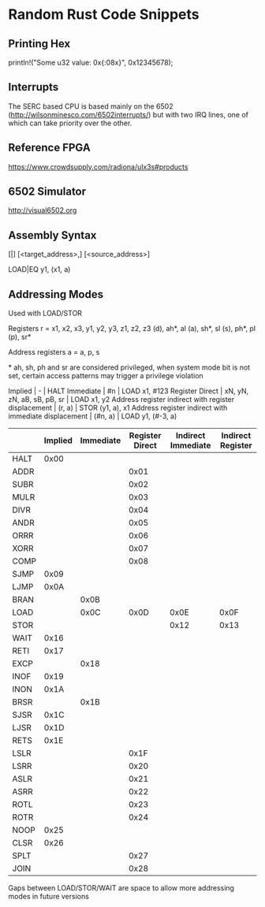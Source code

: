 # Random Rust Code Snippets

## Printing Hex

println!("Some u32 value: 0x{:08x}", 0x12345678);

## Interrupts

The SERC based CPU is based mainly on the 6502 (http://wilsonminesco.com/6502interrupts/) but with two IRQ lines,
one of which can take priority over the other.

## Reference FPGA

https://www.crowdsupply.com/radiona/ulx3s#products

## 6502 Simulator

http://visual6502.org

## Assembly Syntax

<instruction>[|<condition>] [<target_address>,] [<source_address>]

LOAD|EQ y1, (x1, a)

## Addressing Modes

Used with LOAD/STOR

Registers r = x1, x2, x3, y1, y2, y3, z1, z2, z3 (d), ah*, al (a), sh*, sl (s), ph*, pl (p), sr*

Address registers a = a, p, s

\* ah, sh, ph and sr are considered privileged, when system mode bit is not set, certain access patterns may trigger a privilege violation

Implied | - | HALT
Immediate | #n | LOAD x1, #123
Register Direct | xN, yN, zN, aB, sB, pB, sr | LOAD x1, y2
Address register indirect with register displacement | (r, a) | STOR (y1, a), x1
Address register indirect with immediate displacement | (#n, a) | LOAD y1, (#-3, a)

|      | Implied | Immediate | Register Direct | Indirect Immediate | Indirect Register |
| ---- | ------- | --------- | --------------- | ------------------ | ----------------- |
| HALT | 0x00    |           |                 |                    |                   |
| ADDR |         |           | 0x01            |
| SUBR |         |           | 0x02            |
| MULR |         |           | 0x03            |
| DIVR |         |           | 0x04            |
| ANDR |         |           | 0x05            |
| ORRR |         |           | 0x06            |
| XORR |         |           | 0x07            |
| COMP |         |           | 0x08            |
| SJMP | 0x09    |           |                 |
| LJMP | 0x0A    |           |                 |
| BRAN |         | 0x0B      |                 |
| LOAD |         | 0x0C      | 0x0D            | 0x0E               | 0x0F              |
| STOR |         |           |                 | 0x12               | 0x13              |
| WAIT | 0x16    |           |                 |
| RETI | 0x17    |           |                 |
| EXCP |         | 0x18      |                 |
| INOF | 0x19    |           |                 |
| INON | 0x1A    |           |                 |
| BRSR |         | 0x1B      |                 |
| SJSR | 0x1C    |           |                 |
| LJSR | 0x1D    |           |                 |
| RETS | 0x1E    |           |                 |
| LSLR |         |           | 0x1F            |
| LSRR |         |           | 0x20            |
| ASLR |         |           | 0x21            |
| ASRR |         |           | 0x22            |
| ROTL |         |           | 0x23            |
| ROTR |         |           | 0x24            |
| NOOP | 0x25    |           |                 |
| CLSR | 0x26    |           |                 |
| SPLT |         |           | 0x27            |
| JOIN |         |           | 0x28            |

Gaps between LOAD/STOR/WAIT are space to allow more addressing modes in future versions
